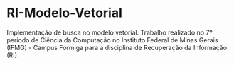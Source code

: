 # RI-Modelo-Vetorial
Implementação de busca no modelo vetorial. Trabalho realizado no 7º período de Ciência da Computação no Instituto Federal de Minas Gerais (IFMG) - Campus Formiga para a disciplina de Recuperação da Informação (RI).